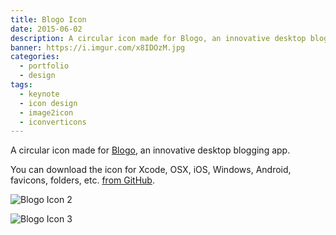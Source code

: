 ```yaml
---
title: Blogo Icon
date: 2015-06-02
description: A circular icon made for Blogo, an innovative desktop blogging app.
banner: https://i.imgur.com/x8IDOzM.jpg
categories:
  - portfolio
  - design
tags:
  - keynote
  - icon design
  - image2icon
  - iconverticons
---
```


A circular icon made for [Blogo](//getblogo.com/), an innovative desktop blogging app.

You can download the icon for Xcode, OSX, iOS, Windows, Android, favicons, folders, etc. [from GitHub](//github.com/fvcproductions/old-icon-designs/tree/master/blogo).

![Blogo Icon 2](https://i.imgur.com/3ggzOHR.png)

![Blogo Icon 3](https://i.imgur.com/4K5C3LL.png)
